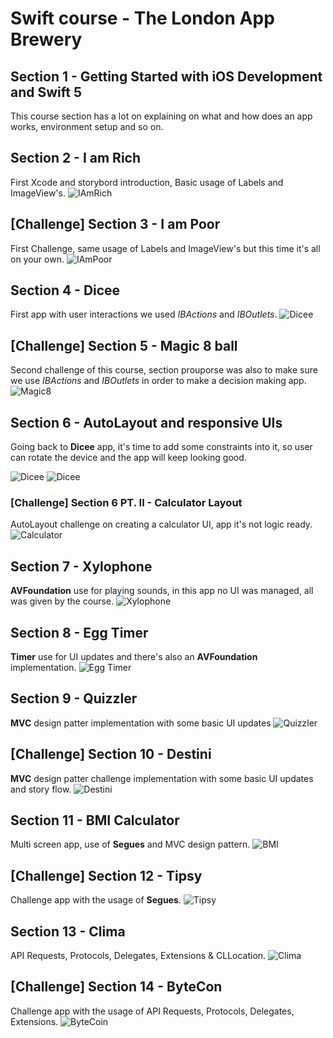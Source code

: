 # Swift course - The London App Brewery

## Section 1 - Getting Started with iOS Development and Swift 5 
This course section has a lot on explaining on what and how does an app works, environment setup and so on.

## Section 2 - I am Rich
First Xcode and storybord introduction, Basic usage of Labels and ImageView's.
![IAmRich](documentation/iamrich.png)

## [Challenge] Section 3 - I am Poor
First Challenge, same usage of Labels and ImageView's but this time it's all on your own.
![IAmPoor](documentation/iampoor.png)

## Section 4 - Dicee
First app with user interactions we used *IBActions* and *IBOutlets*.
![Dicee](documentation/dicee.png) 

## [Challenge] Section 5 - Magic 8 ball
Second challenge of this course, section prouporse was also to make sure we use *IBActions* and *IBOutlets* in order to make a decision making app.
![Magic8](documentation/magic8.png)

## Section 6 - AutoLayout and responsive UIs
Going back to **Dicee** app, it's time to add some constraints into it, so user can rotate the device and the app will keep looking good.

![Dicee](documentation/diceeLayout1.png) 
![Dicee](documentation/diceeLayout2.png)

### [Challenge] Section 6 PT. II - Calculator Layout
AutoLayout challenge on creating a calculator UI, app it's not logic ready.
![Calculator](documentation/calculatorUI.png)

## Section 7 - Xylophone
**AVFoundation**  use for playing sounds, in this app no UI was managed, all was given by the course.
![Xylophone](documentation/xylophone.png)

## Section 8 - Egg Timer
**Timer** use for UI updates and there's also an **AVFoundation** implementation.
![Egg Timer](documentation/eggTimer.png) 

## Section 9 - Quizzler
**MVC** design patter implementation with some basic UI updates
![Quizzler](documentation/quizzler.png) 

## [Challenge] Section 10 - Destini
**MVC** design patter challenge implementation with some basic UI updates and story flow.
![Destini](documentation/destini.png) 

## Section 11 - BMI Calculator
Multi screen app, use of **Segues** and MVC design pattern.
![BMI](documentation/bmi.png) 
 
## [Challenge] Section 12 - Tipsy
Challenge app with the usage of **Segues**.
![Tipsy](documentation/tipsy.gif)

## Section 13 - Clima
API Requests, Protocols, Delegates, Extensions & CLLocation.
![Clima](documentation/clima.gif)

## [Challenge] Section 14 - ByteCon
Challenge app with the usage of API Requests, Protocols, Delegates, Extensions.
![ByteCoin](documentation/ByteCon.gif)

